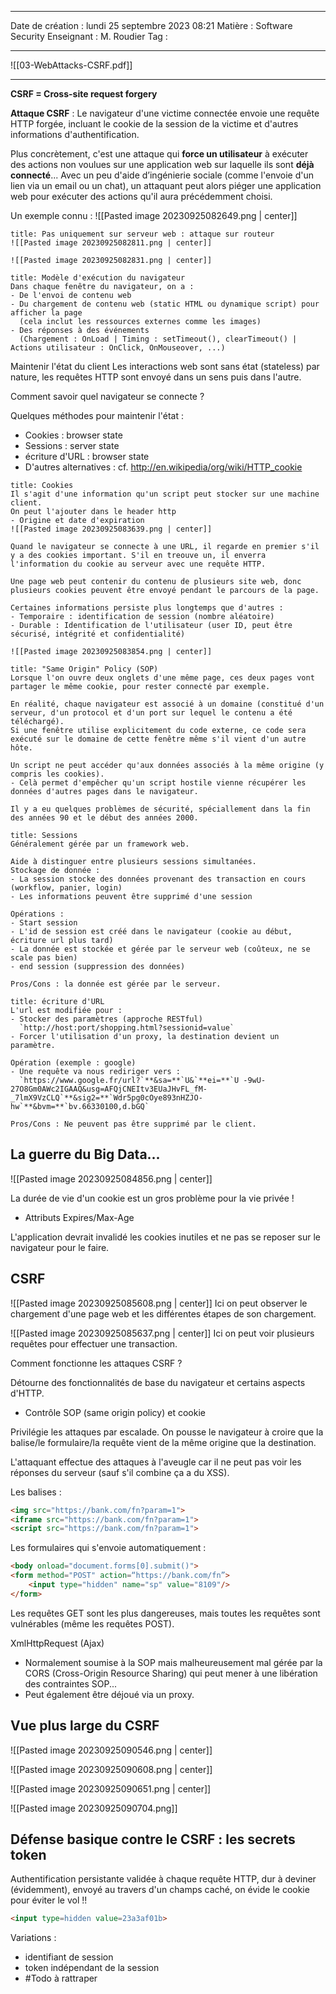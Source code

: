  ---

 Date de création : lundi 25 septembre 2023 08:21
 Matière : Software Security
 Enseignant : M. Roudier
 Tag :

---

![[03-WebAttacks-CSRF.pdf]]

---

**CSRF = Cross-site request forgery**

**Attaque CSRF** : Le navigateur d'une victime connectée envoie une requête HTTP forgée, incluant le cookie de la session de la victime et d'autres informations d'authentification.

Plus concrètement, c'est une attaque qui **force un utilisateur** à exécuter des actions non voulues sur une application web sur laquelle ils sont **déjà connecté**... Avec un peu d'aide d’ingénierie sociale (comme l'envoie d'un lien via un email ou un chat), un attaquant peut alors piéger une application web pour exécuter des actions qu'il aura précédemment choisi.

Un exemple connu :
![[Pasted image 20230925082649.png | center]]

```ad-caution
title: Pas uniquement sur serveur web : attaque sur routeur
![[Pasted image 20230925082811.png | center]]

![[Pasted image 20230925082831.png | center]]
```

```ad-note
title: Modèle d'exécution du navigateur
Dans chaque fenêtre du navigateur, on a : 
- De l'envoi de contenu web
- Du chargement de contenu web (static HTML ou dynamique script) pour afficher la page
  (cela inclut les ressources externes comme les images)
- Des réponses à des événements
  (Chargement : OnLoad | Timing : setTimeout(), clearTimeout() | Actions utilisateur : OnClick, OnMouseover, ...)
```


Maintenir l'état du client
Les interactions web sont sans état (stateless) par nature, les requêtes HTTP sont envoyé dans un sens puis dans l'autre.

Comment savoir quel navigateur se connecte ?

Quelques méthodes pour maintenir l'état :
- Cookies : browser state
- Sessions : server state
- écriture d'URL : browser state
- D'autres alternatives : cf. http://en.wikipedia/org/wiki/HTTP_cookie

```ad-info
title: Cookies
Il s'agit d'une information qu'un script peut stocker sur une machine client.
On peut l'ajouter dans le header http
- Origine et date d'expiration
![[Pasted image 20230925083639.png | center]]

Quand le navigateur se connecte à une URL, il regarde en premier s'il y a des cookies important. S'il en treouve un, il enverra l'information du cookie au serveur avec une requête HTTP.

Une page web peut contenir du contenu de plusieurs site web, donc plusieurs cookies peuvent être envoyé pendant le parcours de la page.

Certaines informations persiste plus longtemps que d'autres :
- Temporaire : identification de session (nombre aléatoire)
- Durable : Identification de l'utilisateur (user ID, peut être sécurisé, intégrité et confidentialité)

![[Pasted image 20230925083854.png | center]]
```

```ad-attention
title: "Same Origin" Policy (SOP)
Lorsque l'on ouvre deux onglets d'une même page, ces deux pages vont partager le même cookie, pour rester connecté par exemple.

En réalité, chaque navigateur est associé à un domaine (constitué d'un serveur, d'un protocol et d'un port sur lequel le contenu a été téléchargé).
Si une fenêtre utilise explicitement du code externe, ce code sera exécuté sur le domaine de cette fenêtre même s'il vient d'un autre hôte.

Un script ne peut accéder qu'aux données associés à la même origine (y compris les cookies).
- Celà permet d'empêcher qu'un script hostile vienne récupérer les données d'autres pages dans le navigateur.

Il y a eu quelques problèmes de sécurité, spéciallement dans la fin des années 90 et le début des années 2000.
```


```ad-info
title: Sessions
Généralement gérée par un framework web.

Aide à distinguer entre plusieurs sessions simultanées.
Stockage de donnée :
- La session stocke des données provenant des transaction en cours (workflow, panier, login)
- Les informations peuvent être supprimé d'une session

Opérations :
- Start session
- L'id de session est créé dans le navigateur (cookie au début, écriture url plus tard)
- La donnée est stockée et gérée par le serveur web (coûteux, ne se scale pas bien)
- end session (suppression des données)

Pros/Cons : la donnée est gérée par le serveur.
```

```ad-info
title: écriture d'URL
L'url est modifiée pour :
- Stocker des paramètres (approche RESTful) 
  `http://host:port/shopping.html?sessionid=value`
- Forcer l'utilisation d'un proxy, la destination devient un paramètre.

Opération (exemple : google)
- Une requête va nous rediriger vers :
  `https://www.google.fr/url?`**&sa=**`U&`**ei=**`U -9wU-27O8Gm0AWc2IGAAQ&usg=AFQjCNEItv3EUaJHvFL_fM- _7lmX9VzCLQ`**&sig2=**`Wdr5pg0cOye893nHZJO-hw`**&bvm=**`bv.66330100,d.bGQ`

Pros/Cons : Ne peuvent pas être supprimé par le client.
```

## La guerre du Big Data...

![[Pasted image 20230925084856.png | center]]

La durée de vie d'un cookie est un gros problème pour la vie privée !
- Attributs Expires/Max-Age

L'application devrait invalidé les cookies inutiles et ne pas se reposer sur le navigateur pour le faire.

## CSRF

![[Pasted image 20230925085608.png | center]]
Ici on peut observer le chargement d'une page web et les différentes étapes de son chargement.

![[Pasted image 20230925085637.png | center]]
Ici on peut voir plusieurs requêtes pour effectuer une transaction.

Comment fonctionne les attaques CSRF ?

Détourne des fonctionnalités de base du navigateur et certains aspects d'HTTP.
- Contrôle SOP (same origin policy) et cookie

Privilégie les attaques par escalade.
On pousse le navigateur à croire que la balise/le formulaire/la requête vient de la même origine que la destination.

L'attaquant effectue des attaques à l'aveugle car il ne peut pas voir les réponses du serveur (sauf s'il combine ça a du XSS).

Les balises :
```HTML
<img src="https://bank.com/fn?param=1">
<iframe src="https://bank.com/fn?param=1">
<script src="https://bank.com/fn?param=1">
```

Les formulaires qui s'envoie automatiquement :
```HTML
<body onload="document.forms[0].submit()"> 
<form method="POST" action=“https://bank.com/fn”> 
	<input type="hidden" name="sp" value="8109"/> 
</form>
```

Les requêtes GET sont les plus dangereuses, mais toutes les requêtes sont vulnérables (même les requêtes POST).

XmlHttpRequest (Ajax)
- Normalement soumise à la SOP mais malheureusement mal gérée par la CORS (Cross-Origin Resource Sharing) qui peut mener à une libération des contraintes SOP...
- Peut également être déjoué via un proxy.

## Vue plus large du CSRF

![[Pasted image 20230925090546.png | center]]

![[Pasted image 20230925090608.png | center]]

![[Pasted image 20230925090651.png | center]]

![[Pasted image 20230925090704.png]]

## Défense basique contre le CSRF : les secrets token

Authentification persistante validée à chaque requête HTTP, dur à deviner (évidemment), envoyé au travers d'un champs caché, on évide le cookie pour éviter le vol !!
```HTML
<input type=hidden value=23a3af01b>
```

Variations :
- identifiant de session
- token indépendant de la session
- #Todo à rattraper

